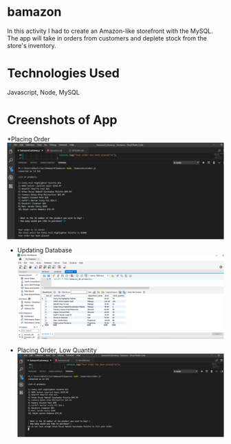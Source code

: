 # bamazon 

In this activity I had to create an Amazon-like storefront with the MySQL. The app will take in orders from customers and deplete stock from the store's inventory.

# Technologies Used

Javascript, Node, MySQL

# Creenshots of App

*Placing Order
![Placing Order](/assets/bamazon_order.png)

* Updating Database
![Updating Database](/assets/updated_stock.png)

* Placing Order, Low Quantity
![Placing Order, Low Quantity](/assets/bamazon_no_order.png)